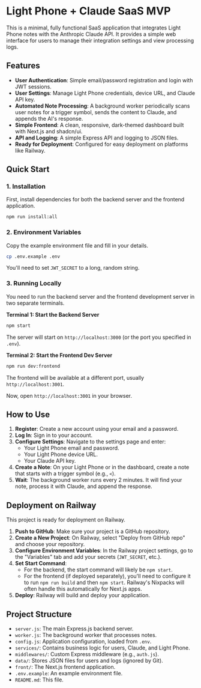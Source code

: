 # Light Phone + Claude SaaS MVP

This is a minimal, fully functional SaaS application that integrates Light Phone notes with the Anthropic Claude API. It provides a simple web interface for users to manage their integration settings and view processing logs.

## Features

- **User Authentication**: Simple email/password registration and login with JWT sessions.
- **User Settings**: Manage Light Phone credentials, device URL, and Claude API key.
- **Automated Note Processing**: A background worker periodically scans user notes for a trigger symbol, sends the content to Claude, and appends the AI's response.
- **Simple Frontend**: A clean, responsive, dark-themed dashboard built with Next.js and shadcn/ui.
- **API and Logging**: A simple Express API and logging to JSON files.
- **Ready for Deployment**: Configured for easy deployment on platforms like Railway.

## Quick Start

### 1. Installation

First, install dependencies for both the backend server and the frontend application.

```bash
npm run install:all
```

### 2. Environment Variables

Copy the example environment file and fill in your details.

```bash
cp .env.example .env
```

You'll need to set `JWT_SECRET` to a long, random string.

### 3. Running Locally

You need to run the backend server and the frontend development server in two separate terminals.

**Terminal 1: Start the Backend Server**
```bash
npm start
```
The server will start on `http://localhost:3000` (or the port you specified in `.env`).

**Terminal 2: Start the Frontend Dev Server**
```bash
npm run dev:frontend
```
The frontend will be available at a different port, usually `http://localhost:3001`.

Now, open `http://localhost:3001` in your browser.

## How to Use

1.  **Register**: Create a new account using your email and a password.
2.  **Log In**: Sign in to your account.
3.  **Configure Settings**: Navigate to the settings page and enter:
    - Your Light Phone email and password.
    - Your Light Phone device URL.
    - Your Claude API key.
4.  **Create a Note**: On your Light Phone or in the dashboard, create a note that starts with a trigger symbol (e.g., `<`).
5.  **Wait**: The background worker runs every 2 minutes. It will find your note, process it with Claude, and append the response.

## Deployment on Railway

This project is ready for deployment on Railway.

1.  **Push to GitHub**: Make sure your project is a GitHub repository.
2.  **Create a New Project**: On Railway, select "Deploy from GitHub repo" and choose your repository.
3.  **Configure Environment Variables**: In the Railway project settings, go to the "Variables" tab and add your secrets (`JWT_SECRET`, etc.).
4.  **Set Start Command**:
    - For the backend, the start command will likely be `npm start`.
    - For the frontend (if deployed separately), you'll need to configure it to run `npm run build` and then `npm start`. Railway's Nixpacks will often handle this automatically for Next.js apps.
5.  **Deploy**: Railway will build and deploy your application.

## Project Structure

- `server.js`: The main Express.js backend server.
- `worker.js`: The background worker that processes notes.
- `config.js`: Application configuration, loaded from `.env`.
- `services/`: Contains business logic for users, Claude, and Light Phone.
- `middlewares/`: Custom Express middleware (e.g., `auth.js`).
- `data/`: Stores JSON files for users and logs (ignored by Git).
- `front/`: The Next.js frontend application.
- `.env.example`: An example environment file.
- `README.md`: This file. 
